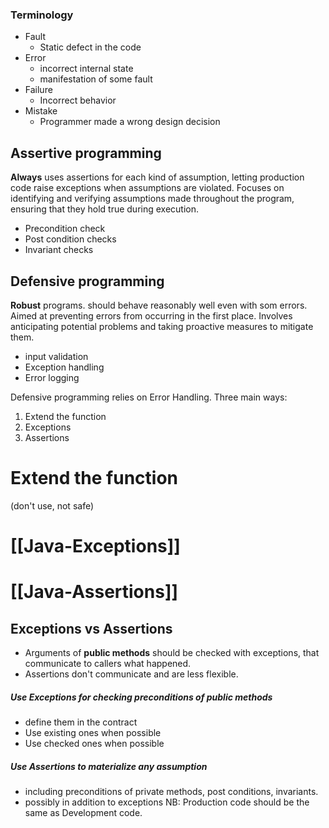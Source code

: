 ### Terminology
- Fault
	- Static defect in the code
- Error
	- incorrect internal state
	- manifestation of some fault
- Failure
	- Incorrect behavior
- Mistake
	- Programmer made a wrong design decision


## Assertive programming
**Always** uses assertions for each kind of assumption, letting production code raise exceptions when assumptions are violated. 
Focuses on identifying and verifying assumptions made throughout the program, ensuring that they hold true during execution. 
- Precondition check
- Post condition checks
- Invariant checks 

## Defensive programming 
**Robust** programs. should behave reasonably well even with som errors. 
Aimed at preventing errors from occurring in the first place. Involves anticipating potential problems and taking proactive measures to mitigate them. 
- input validation
- Exception handling 
- Error logging

Defensive programming relies on Error Handling. Three main ways: 
1. Extend the function
2. Exceptions
3. Assertions

# Extend the function
(don't use, not safe) 

# [[Java-Exceptions]]


# [[Java-Assertions]]


## Exceptions vs Assertions 

- Arguments of **public methods** should be checked with exceptions, that communicate to callers what happened. 
- Assertions don't communicate and are less flexible. 

##### Use Exceptions for checking preconditions of public methods 
- define them in the contract
- Use existing ones when possible
- Use checked ones when possible 
##### Use Assertions to materialize any assumption
- including preconditions of private methods, post conditions, invariants. 
- possibly in addition to exceptions
NB: Production code should be the same as Development code. 